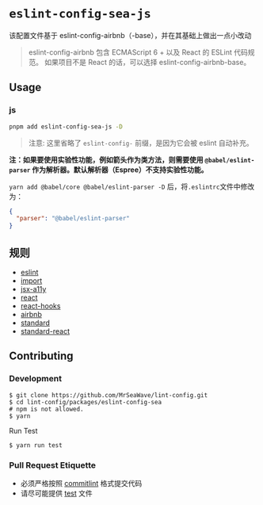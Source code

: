 # `eslint-config-sea-js`

该配置文件基于 eslint-config-airbnb（-base），并在其基础上做出一点小改动

> eslint-config-airbnb 包含 ECMAScript 6 + 以及 React 的 ESLint 代码规范。
> 如果项目不是 React 的话，可以选择 eslint-config-airbnb-base。

## Usage

### js

```bash
pnpm add eslint-config-sea-js -D
```

> 注意: 这里省略了 `eslint-config-` 前缀，是因为它会被 eslint 自动补充。

**注：如果要使用实验性功能，例如箭头作为类方法，则需要使用 `@babel/eslint-parser` 作为解析器。默认解析器（Espree）不支持实验性功能。**

`yarn add @babel/core @babel/eslint-parser -D` 后，将`.eslintrc`文件中修改为：

```json
{
  "parser": "@babel/eslint-parser"
}
```

## 规则

- [eslint](https://github.com/eslint/eslint/tree/main/docs/rules)
- [import](https://github.com/benmosher/eslint-plugin-import/tree/main/docs/rules)
- [jsx-a11y](https://github.com/evcohen/eslint-plugin-jsx-a11y/tree/master/docs/rules)
- [react](https://github.com/yannickcr/eslint-plugin-react/tree/master/docs/rules)
- [react-hooks](https://reactjs.org/docs/hooks-rules.html)
- [airbnb](https://github.com/airbnb/javascript)
- [standard](https://github.com/standard/eslint-config-standard)
- [standard-react](https://github.com/standard/eslint-config-standard-react)

## Contributing

### Development

```shell
$ git clone https://github.com/MrSeaWave/lint-config.git
$ cd lint-config/packages/eslint-config-sea
# npm is not allowed.
$ yarn
```

Run Test

```shell
$ yarn run test
```

### Pull Request Etiquette

- 必须严格按照 [commitlint](https://github.com/conventional-changelog/commitlint#what-is-commitlint) 格式提交代码
- 请尽可能提供 [test](./__tests__) 文件

